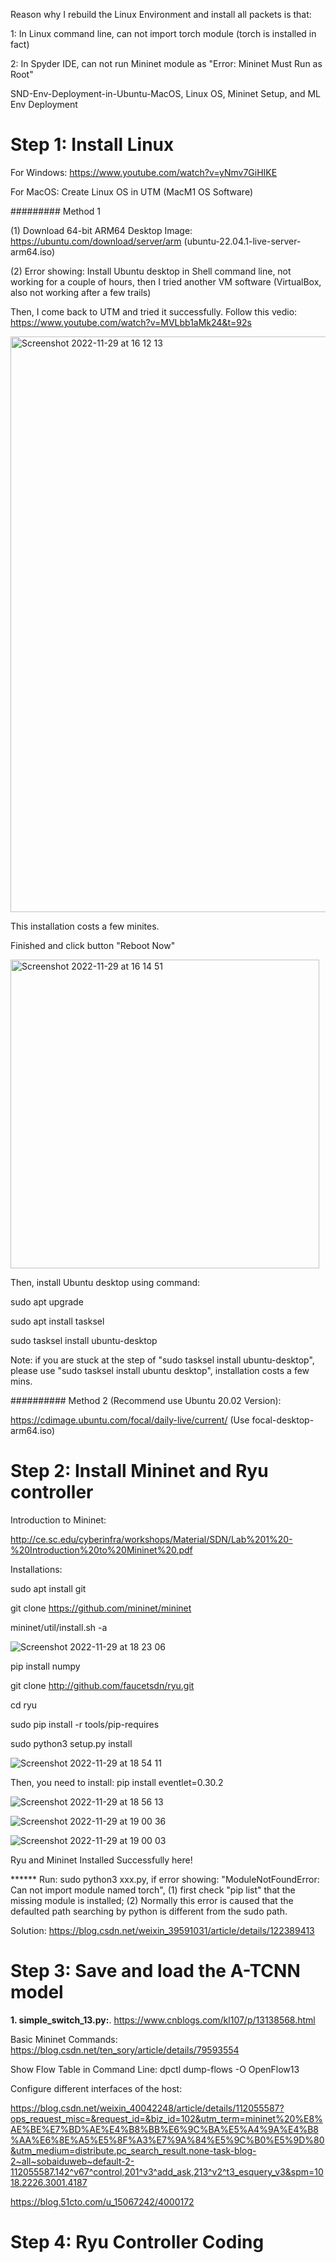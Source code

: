  Reason why I rebuild the Linux Environment and install all packets is that:
 
 1: In Linux command line, can not import torch module (torch is installed in fact)
 
 2: In Spyder IDE, can not run Mininet module as "Error: Mininet Must Run as Root"

SND-Env-Deployment-in-Ubuntu-MacOS, Linux OS, Mininet Setup, and ML Env Deployment

# Step 1: Install Linux

For Windows: https://www.youtube.com/watch?v=yNmv7GiHIKE

For MacOS: Create Linux OS in UTM (MacM1 OS Software)

######### Method 1

(1) Download 64-bit ARM64 Desktop Image: https://ubuntu.com/download/server/arm  (ubuntu-22.04.1-live-server-arm64.iso)

(2) Error showing: Install Ubuntu desktop in Shell command line, not working for a couple of hours, then I tried another VM software (VirtualBox, also not working after a few trails) 

Then, I come back to UTM and tried it successfully. Follow this vedio: https://www.youtube.com/watch?v=MVLbb1aMk24&t=92s

<img width="921" alt="Screenshot 2022-11-29 at 16 12 13" src="https://user-images.githubusercontent.com/95262224/204582526-c0796f91-dbee-4054-90e8-96c26a37ea39.png">

This installation costs a few minites.

Finished and click button "Reboot Now"

<img width="494" alt="Screenshot 2022-11-29 at 16 14 51" src="https://user-images.githubusercontent.com/95262224/204583117-bc0dae3f-a899-4c31-a967-e4aeb9fb13ed.png">

Then, install Ubuntu desktop using command:

sudo apt upgrade

sudo apt install tasksel

sudo tasksel install ubuntu-desktop

Note: if you are stuck at the step of "sudo tasksel install ubuntu-desktop", please use "sudo tasksel install ubuntu desktop", installation costs a few mins.

########## Method 2 (Recommend use Ubuntu 20.02 Version): 

https://cdimage.ubuntu.com/focal/daily-live/current/  (Use focal-desktop-arm64.iso)


# Step 2: Install Mininet and Ryu controller

Introduction to Mininet:

http://ce.sc.edu/cyberinfra/workshops/Material/SDN/Lab%201%20-%20Introduction%20to%20Mininet%20.pdf


Installations:

sudo apt install git

git clone https://github.com/mininet/mininet

mininet/util/install.sh -a

![Screenshot 2022-11-29 at 18 23 06](https://user-images.githubusercontent.com/95262224/204614350-a62a4978-62c5-4c45-9998-bde86617f986.png)

pip install numpy

git clone http://github.com/faucetsdn/ryu.git

cd ryu

sudo pip install -r tools/pip-requires

sudo python3 setup.py install

![Screenshot 2022-11-29 at 18 54 11](https://user-images.githubusercontent.com/95262224/204620474-ffcc2c09-1bc8-440f-9c4e-8d55d8881c51.png)

Then, you need to install: pip install eventlet=0.30.2

![Screenshot 2022-11-29 at 18 56 13](https://user-images.githubusercontent.com/95262224/204620923-e506db8d-9791-4bb3-83f6-ed29d97fcf1e.png)


![Screenshot 2022-11-29 at 19 00 36](https://user-images.githubusercontent.com/95262224/204621768-5c14a7fb-2100-4d61-83c0-0fa56d1ad61f.png)

![Screenshot 2022-11-29 at 19 00 03](https://user-images.githubusercontent.com/95262224/204621655-64677df1-e24e-4e08-9026-ed781bbd8f77.png)

Ryu and Mininet Installed Successfully here!


****** Run: sudo python3 xxx.py, if error showing: "ModuleNotFoundError: Can not import module named torch", (1) first check "pip list" that the missing module is installed; (2) Normally this error is caused that the defaulted path searching by python is different from the sudo path.

Solution: https://blog.csdn.net/weixin_39591031/article/details/122389413

# Step 3: Save and load the A-TCNN model 

**1. simple_switch_13.py:**.  https://www.cnblogs.com/kl107/p/13138568.html


Basic Mininet Commands: https://blog.csdn.net/ten_sory/article/details/79593554


Show Flow Table in Command Line: dpctl dump-flows -O OpenFlow13

Configure different interfaces of the host:

https://blog.csdn.net/weixin_40042248/article/details/112055587?ops_request_misc=&request_id=&biz_id=102&utm_term=mininet%20%E8%AE%BE%E7%BD%AE%E4%B8%BB%E6%9C%BA%E5%A4%9A%E4%B8%AA%E6%8E%A5%E5%8F%A3%E7%9A%84%E5%9C%B0%E5%9D%80&utm_medium=distribute.pc_search_result.none-task-blog-2~all~sobaiduweb~default-2-112055587.142^v67^control,201^v3^add_ask,213^v2^t3_esquery_v3&spm=1018.2226.3001.4187


https://blog.51cto.com/u_15067242/4000172



# Step 4: Ryu Controller Coding













